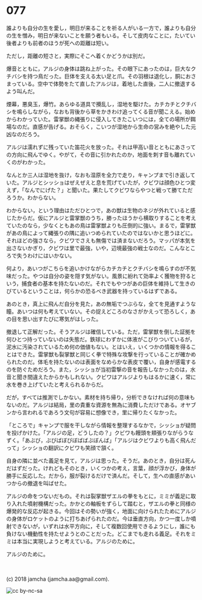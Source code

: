 # 077

誰よりも自分の生を愛し，明日が来ることを祈る人がいる一方で，誰よりも自分の生を憎み，明日が来ないことを願う者もいる。そして皮肉なことに，たいてい後者よりも前者のほうが死への距離は短い。  

ただし，距離の短さと，実際にそこへ着くかどうかは別だ。  

爆音とともに，アルジの身体は跳ね上がった。その眼下にあったのは，巨大なクチバシを持つ鳥だった。巨体を支える太い足と爪。その羽根は退化し，胴におさまっている。空中で体勢をたて直したアルジは，着地した直後，二人に撤退するよう叫んだ。  

煙幕，悪臭玉，爆竹。あらゆる道具で攪乱し，湿地を駆けた。カチカチとクチバシを鳴らしながら，なおも背後から草をかきわけ追ってくる音が聞こえる。始めからわかっていた。雷掌獣の縄張りに侵入してきたこいつには，全ての場所が餌場なのだ。直感が告げる。おそらく，こいつが湿地から生命の営みを絶やした元凶なのだろう。  

アルジは濡れずに残っていた笛花火を放った。それは甲高い音とともにあさっての方向に飛んでゆく。やがて，その音に引かれたのか，地面を刺す音も離れていくのがわかった。  

なんとか三人は湿地を抜け，なおも湿原を全力で走り，キャンプまで引き返していた。アルジとシッショはぜえぜえと息を荒げていたが，クビワは顔色ひとつ変えず，「なんでにげた？」と聞いた。果たしてクビワならやつと戦って勝てただろうか。わからない。  

わからない，という理由はただひとつで，あの獣は生物のネジが外れていると感じたからだ。仮にアルジと雷掌獣のうち，勝ったほうから横取りすることを考えていたのなら，少なくともあの鳥は雷掌獣よりも圧倒的に強い。まるで，雷掌獣があの鳥によって縄張りの隅に追いつめられていたのではないかと思うほどに。それほどの強さなら，クビワでさえも無傷では済まないだろう。マッパが本気を出さないかぎり，クビワは里で最強，いや，辺境最強の戦士なのだ。こんなところで失うわけにはいかない。  

何より，あいつがこちらを追いかけながらカチカチとクチバシを鳴らすのが不気味だった。やつは自分の姿を隠す気がない。風景に紛れて効率よく獲物を狩るという，捕食者の基本を持たないのだ。それでもやつがあの巨体を維持して生きのびているということは，何らかの恐るべき武器を持っているはずである。  

あのとき，真上に飛んだ自分を見た，あの無垢でつぶらな，全てを見通すような瞳。あいつは何も考えていない。その捉えどころのなさがかえって恐ろしく，あの目を思い出すたびに寒気がはしった。  

撤退して正解だった。そうアルジは確信している。ただ，雷掌獣を倒した証拠を何ひとつ持っていないのは失態だ。鉄球にわずかに体液がこびりついているが，泥水に汚染されているため何の価値もない。とはいえ，いくつかの情報を得ることはできた。雷掌獣も裂掌獣と同じく拳で特殊な攻撃を行っていることが確かめられたのだ。体毛を持たないのは表面をなめらかな表皮で覆い，自身が感電するのを防ぐためだろう。また，シッショが当初雷撃の音を報告しなかったのは，水音と聞き間違えたからかもしれない。クビワはアルジよりもはるかに速く，常に水を巻き上げていたと考えられるからだ。  

だが，すべては推測でしかない。素材を持ち帰り，分析できなければ何の意味もないのだ。アルジは結局，里の貴重な資源を無為に消費しただけである。オヤブンから言われるであろう文句が容易に想像でき，里に帰りたくなかった。  

「ところで」キャンプで服を干しながら情報を整理するなかで，シッショが疑問を投げかけた。「アルジの足，どうしたの？」クビワも饅頭を頬張りながらうなずく。「あぶび，ぶびばぼびぼばばぶぼんば」「アルジはクビワよりも高く飛んだって」シッショの翻訳にクビワも笑顔で頷く。  

自身の隣に並べた義足を見て，アルジは思った。そうだ。あのとき，自分は死んだはずだった。けれどもそのとき，いくつかの考え，言葉，顔が浮かび，身体が勝手に反応した。だから，服が裂けるだけで済んだ。そして，生への直感があいつからの撤退を叫ばせた。  

アルジの命をつないだもの。それは裂掌獣ザエルの拳をもとに，ミミが義足に取り入れた噴射機構だった。かかとの軸板をずらして踏むと，ザエルの拳と同様の爆発的な反応が起きる。今回はその勢いが強く，地面に向けられたためにアルジの身体がロケットのように打ちあげられたのだ。今は垂直方向，かつ一度しか噴射できないが，いずれは水平方向に，そして複数回使用できるようにし，誰にも負けない機動性を持たせようとのことだった。どこまでも走れる義足。それをミミは本当に実現しようと考えている。アルジのために。  

アルジのために。  

<br>  
<br>  
(c) 2018 jamcha (jamcha.aa@gmail.com).  

![cc by-nc-sa](https://i.creativecommons.org/l/by-nc-sa/4.0/88x31.png)
